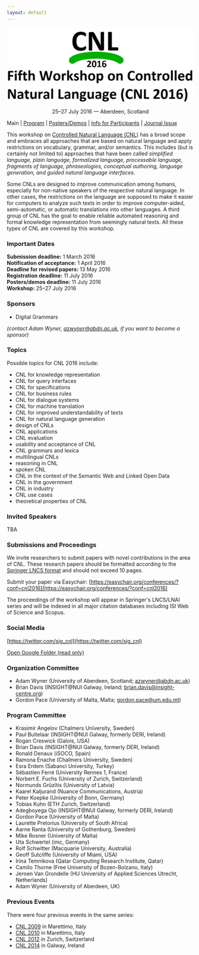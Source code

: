 ```yaml
---
layout: default
---
```

<p align="middle">
<img src="LOGO2.jpg"/>
</p>
<p align="middle" "font-size:20px">25–27 July 2016 — Aberdeen, Scotland
<p class="tabs">
Main | <a href="program.html">Program</a> | <a href="pd.html">Posters/Demos</a> | <a href="info.html">Info for Participants</a> | <a href="journal.html">Journal Issue</a>
</p>

This workshop on [Controlled Natural Language (CNL)](index.html) has a broad
scope and embraces all approaches that are based on natural language and apply
restrictions on vocabulary, grammar, and/or semantics. This includes (but is
certainly not limited to) approaches that have been called _simplified language,
plain language, formalized language, processable language, fragments of
language, phraseologies, conceptual authoring, language generation, and guided
natural language interfaces_.

Some CNLs are designed to improve communication among humans, especially for
non-native speakers of the respective natural language. In other cases, the
restrictions on the language are supposed to make it easier for computers to
analyze such texts in order to improve computer-aided, semi-automatic, or
automatic translations into other languages. A third group of CNL has the goal
to enable reliable automated reasoning and formal knowledge representation from
seemingly natural texts. All these types of CNL are covered by this workshop.

### Important Dates

**Submission deadline:** 1 March 2016  
**Notification of acceptance:** 1 April 2016  
**Deadline for revised papers:** 13 May 2016  
**Registration deadline:** 11 July 2016  
**Posters/demos deadline:** 11 July 2016  
**Workshop:** 25–27 July 2016

### Sponsors

- Digital Grammars

_(contact Adam Wyner, azwyner@abdn.ac.uk, if you want to become a sponsor)_

### Topics

Possible topics for CNL 2016 include:

- CNL for knowledge representation
- CNL for query interfaces
- CNL for specifications
- CNL for business rules
- CNL for dialogue systems
- CNL for machine translation
- CNL for improved understandability of texts
- CNL for natural language generation
- design of CNLs
- CNL applications
- CNL evaluation
- usability and acceptance of CNL
- CNL grammars and lexica
- multilingual CNLs
- reasoning in CNL
- spoken CNL
- CNL in the context of the Semantic Web and Linked Open Data
- CNL in the government
- CNL in industry
- CNL use cases
- theoretical properties of CNL

### Invited Speakers

TBA

### Submissions and Proceedings

We invite researchers to submit papers with novel contributions in the area of CNL. These research papers should be formatted according to the [Springer LNCS format](https://www.springer.com/computer/lncs?SGWID=0-164-6-793341-0) and should not exceed 10 pages.

Submit your paper via Easychair:  [https://easychair.org/conferences/?conf=cnl2016](https://easychair.org/conferences/?conf=cnl2016)

The proceedings of the workshop will appear in Springer's LNCS/LNAI series and will be indexed in all major citation databases including ISI Web of Science and Scopus.

### Social Media

[https://twitter.com/sig_cnl](https://twitter.com/sig_cnl)

[Open Google Folder (read only)](https://drive.google.com/folderview?id=0Bx9w-S4aWKt3azIxRnJkS3V2WDg&usp=sharing)

### Organization Committee

- Adam Wyner (University of Aberdeen, Scotland; azwyner@abdn.ac.uk)
- Brian Davis (INSIGHT@NUI Galway, Ireland; brian.davis@insight-centre.org)
- Gordon Pace (University of Malta, Malta; gordon.pace@um.edu.mt)

### Program Committee

<ul>
<li>Krasimir Angelov (Chalmers University, Sweden)</li>
<li>Paul Buitelaar (INSIGHT@NUI Galway, formerly DERI, Ireland)</li>
<li>Rogan Creswick (Galois, USA)</li>
<li>Brian Davis (INSIGHT@NUI Galway, formerly DERI, Ireland)</li>
<li>Ronald Denaux (iSOCO, Spain)</li>
<li>Ramona Enache (Chalmers University, Sweden)</li>
<li>Esra Erdem (Sabanci University, Turkey)</li>
<li>S&eacute;bastien Ferr&eacute; (University Rennes 1, France)</li>
<li>Norbert E. Fuchs (University of Zurich, Switzerland)</li>
<li>Normunds Gr&#363;z&#299;tis (University of Latvia)</li>
<li>Kaarel Kaljurand (Nuance Communications, Austria)</li>
<li>Peter Koepke (University of Bonn, Germany)</li>
<li>Tobias Kuhn (ETH Zurich, Switzerland)</li>
<li>Adegboyega Ojo (INSIGHT@NUI Galway, formerly DERI, Ireland)</li>
<li>Gordon Pace (University of Malta)</li>
<li>Laurette Pretorius (University of South Africa)</li>
<li>Aarne Ranta (University of Gothenburg, Sweden)</li>
<li>Mike Rosner (University of Malta)</li>
<li>Uta Schwertel (imc, Germany)</li>
<li>Rolf Schwitter (Macquarie University, Australia)</li>
<li>Geoff Sutcliffe (University of Miami, USA)</li>
<li>Irina Temnikova (Qatar Computing Research Institute, Qatar)</li>
<li>Camilo Thorne (Free University of Bozen-Bolzano, Italy)</li>
<li>Jeroen Van Grondelle (HU University of Applied Sciences Utrecht, Netherlands)</li>
<li>Adam Wyner (University of Aberdeen, UK)</li>
</ul>

### Previous Events

There were four previous events in the same series:

- [CNL 2009](http://attempto.ifi.uzh.ch/site/cnl2009/) in Marettimo, Italy
- [CNL 2010](http://staff.um.edu.mt/mros1/cnl2010/index.html) in Marettimo, Italy
- [CNL 2012](http://attempto.ifi.uzh.ch/site/cnl2012/) in Zurich, Switzerland
- [CNL 2014](http://attempto.ifi.uzh.ch/site/cnl2014/) in Galway, Ireland
